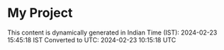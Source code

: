 # My Project

This content is dynamically generated in Indian Time (IST): 2024-02-23 15:45:18 IST
Converted to UTC: 2024-02-23 10:15:18 UTC
